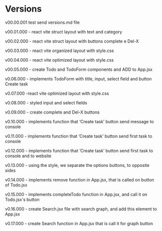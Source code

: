 # Versions

v00.00.001 test send versions.md file

v00.01.000 - react vite struct layout with text and category

v00.02.000 - react vite struct layout with buttons complete e Del-X

v00.03.000 - react vite organized layout with style.css

v00.04.000 - react vite optimized layout with style.css

v00.05.000 - create Todo and TodoForm components and ADD to App.jsx

v0.06.000 - implements TodoForm with title, input, select field and button Create task

v0.07.000 -react vite optimized layout with style.css

v0.08.000 - styled input and select fields

v0.09.000 - create complete and Del-X buttons

v0.10.000 - implements function that ‘Create task’ button send message to console

v0.11.000 - implements function that ‘Create task’ button send first task to console

v0.12.000 - implements function that ‘Create task’ button send first task to console and to website

v0.13.000 - using the style, we separate the options buttons, to opposite sides

v0.14.000 - implements remove function in App.jsx, that is called on button of Todo.jsx

v0.15.000 - implements completeTodo function in App.jsx, and call it on Todo.jsx's button
 
v0.16.000 - create Search.jsx file with search graph, and add this element to App.jsx

v0.17.000 - create Search function in App.jsx that is call it for graph button